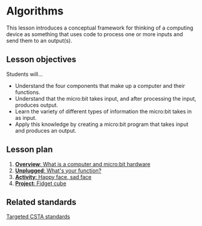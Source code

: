 # Algorithms

This lesson introduces a conceptual framework for thinking of a computing device as something that uses code to process one or more inputs and send them to an output(s).

## Lesson objectives
Students will...

* Understand the four components that make up a computer and their functions.
* Understand that the micro:bit takes input, and after processing the input, produces output.
* Learn the variety of different types of information the micro:bit takes in as input.
* Apply this knowledge by creating a micro:bit program that takes input and produces an output.

## Lesson plan

1. [**Overview**: What is a computer and micro:bit hardware](/courses/csintro/algorithms/overview)
2. [**Unplugged**: What's your function?](/courses/csintro/algorithms/unplugged)
3. [**Activity**: Happy face, sad face](/courses/csintro/algorithms/activity)
4. [**Project**: Fidget cube](/courses/csintro/algorithms/project)

## Related standards

[Targeted CSTA standards](/courses/csintro/algorithms/standards)